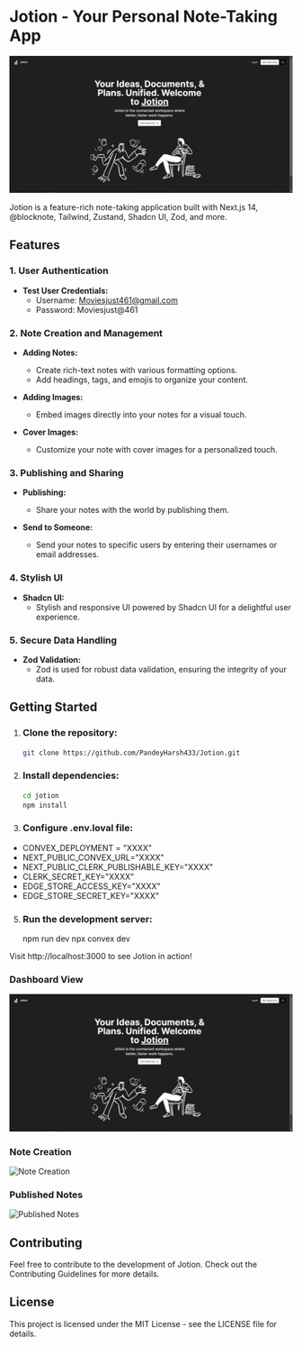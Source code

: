 # Jotion - Your Personal Note-Taking App

![Jotion Preview](https://raw.githubusercontent.com/PandeyHarsh433/images/master/Screenshot%20(186).png)

Jotion is a feature-rich note-taking application built with Next.js 14, @blocknote, Tailwind, Zustand, Shadcn UI, Zod, and more.

## Features

### 1. User Authentication

- **Test User Credentials:**
  - Username: Moviesjust461@gmail.com
  - Password: Moviesjust@461

### 2. Note Creation and Management

- **Adding Notes:**
  - Create rich-text notes with various formatting options.
  - Add headings, tags, and emojis to organize your content.

- **Adding Images:**
  - Embed images directly into your notes for a visual touch.

- **Cover Images:**
  - Customize your note with cover images for a personalized touch.

### 3. Publishing and Sharing

- **Publishing:**
  - Share your notes with the world by publishing them.

- **Send to Someone:**
  - Send your notes to specific users by entering their usernames or email addresses.

### 4. Stylish UI

- **Shadcn UI:**
  - Stylish and responsive UI powered by Shadcn UI for a delightful user experience.

### 5. Secure Data Handling

- **Zod Validation:**
  - Zod is used for robust data validation, ensuring the integrity of your data.

## Getting Started

1. ### Clone the repository:

   ```bash
   git clone https://github.com/PandeyHarsh433/Jotion.git

2. ### Install dependencies:
     ```bash
   cd jotion
   npm install

4. ### Configure .env.loval file:
-  CONVEX_DEPLOYMENT = "XXXX"
-  NEXT_PUBLIC_CONVEX_URL="XXXX"
-  NEXT_PUBLIC_CLERK_PUBLISHABLE_KEY="XXXX"
-  CLERK_SECRET_KEY="XXXX"
-  EDGE_STORE_ACCESS_KEY="XXXX"
-  EDGE_STORE_SECRET_KEY="XXXX"


5. ### Run the development server:
   npm run dev
   npx convex dev

Visit http://localhost:3000 to see Jotion in action!

### Dashboard View
![Dashboard View](https://raw.githubusercontent.com/PandeyHarsh433/images/master/Screenshot%20(186).png)

### Note Creation
![Note Creation](https://github.com/PandeyHarsh433/images/blob/master/Screenshot%20(187).png)

### Published Notes
![Published Notes](https://raw.githubusercontent.com/PandeyHarsh433/images/master/image2.png)


## Contributing
Feel free to contribute to the development of Jotion. Check out the Contributing Guidelines for more details.

## License
This project is licensed under the MIT License - see the LICENSE file for details.

